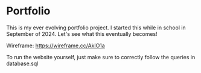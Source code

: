 ﻿# Portfolio
This is my ever evolving portfolio project. I started this while in school in September of 2024. Let's see what this eventually becomes!

Wireframe: https://wireframe.cc/AklO1a

To run the website yourself, just make sure to correctly follow the queries in database.sql
